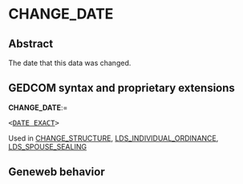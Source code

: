 ﻿<!-- licence GPL V2, cf https://github.com/TitiFix/geneweb -->
# CHANGE_DATE
## Abstract
The date that this data was changed.


## GEDCOM syntax and proprietary extensions

**CHANGE_DATE**:=
<pre>
&lt;<a href=Ged.DATE_EXACT.md>DATE_EXACT</a>&gt;
</pre>
Used in <a href=Ged.CHANGE_STRUCTURE.md>CHANGE_STRUCTURE</a>, <a href=Ged.LDS_INDIVIDUAL_ORDINANCE.md>LDS_INDIVIDUAL_ORDINANCE</a>, <a href=Ged.LDS_SPOUSE_SEALING.md>LDS_SPOUSE_SEALING</a><br />


## Geneweb behavior


